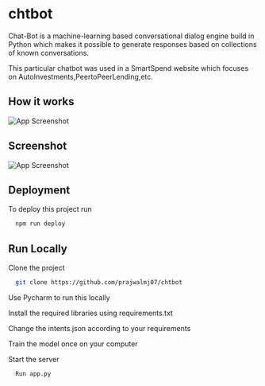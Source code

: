 # chtbot
Chat-Bot is a machine-learning based conversational dialog engine build in Python which makes it possible to generate responses based on collections of known conversations.

This particular chatbot was used in a SmartSpend website which focuses on AutoInvestments,PeertoPeerLending,etc.

## How it works

![App Screenshot](https://spgon.com/wp-content/uploads/2019/07/How-chatbot-works-600x387.jpg)

## Screenshot


![App Screenshot](https://github.com/prajwalmj07/chtbot/blob/main/static/images/screenshot.png)

## Deployment

To deploy this project run

```bash
  npm run deploy
```

## Run Locally

Clone the project

```bash
  git clone https://github.com/prajwalmj07/chtbot
```
Use Pycharm to run this locally

Install the required libraries using requirements.txt

Change the intents.json according to your requirements

Train the model once on your computer 

Start the server

```bash
  Run app.py
```
